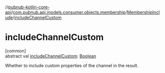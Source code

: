 //[pubnub-kotlin-core-api](../../../index.md)/[com.pubnub.api.models.consumer.objects.membership](../index.md)/[MembershipInclude](index.md)/[includeChannelCustom](include-channel-custom.md)

# includeChannelCustom

[common]\
abstract val [includeChannelCustom](include-channel-custom.md): [Boolean](https://kotlinlang.org/api/latest/jvm/stdlib/kotlin/-boolean/index.html)

Whether to include custom properties of the channel in the result.
